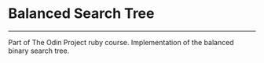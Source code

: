 # Balanced Search Tree
---
Part of The Odin Project ruby course. Implementation of the balanced binary search tree.
